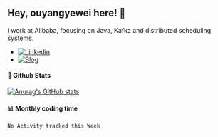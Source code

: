 ## Hey, ouyangyewei here! :wave:

I work at Alibaba, focusing on Java, Kafka and distributed scheduling systems.

- [![Linkedin](https://img.shields.io/badge/LinkedIn-ouyangyewei-blue)](https://www.linkedin.com/in/ouyangyewei/)
- [![Blog](https://img.shields.io/badge/Blog-yeweiouyang-orange)](https://blog.csdn.net/yeweiouyang)

#### :star2: Github Stats
[![Anurag's GitHub stats](https://github-readme-stats.vercel.app/api?username=ouyangyewei&show_icons=true&cache_seconds=86400&theme=tokyonight)](https://github.com/anuraghazra/github-readme-stats)

#### :bar_chart: Monthly coding time
<!--START_SECTION:waka-->
```text
No Activity tracked this Week
```
<!--END_SECTION:waka-->
